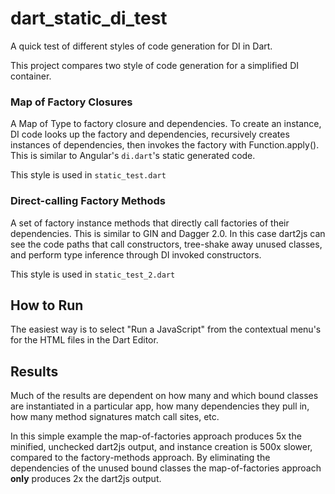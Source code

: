 dart_static_di_test
===================

A quick test of different styles of code generation for DI in Dart.

This project compares two style of code generation for a simplified DI
container.

### Map of Factory Closures

A Map of Type to factory closure and dependencies. To create an instance, DI
code looks up the factory and dependencies, recursively creates instances of
dependencies, then invokes the factory with Function.apply(). This is similar
to Angular's `di.dart`'s static generated code.

This style is used in `static_test.dart`

### Direct-calling Factory Methods

A set of factory instance methods that directly call factories of their
dependencies. This is similar to GIN and Dagger 2.0. In this case dart2js
can see the code paths that call constructors, tree-shake away unused
classes, and perform type inference through DI invoked constructors.

This style is used in `static_test_2.dart`

## How to Run

The easiest way is to select "Run a JavaScript" from the contextual menu's for
the HTML files in the Dart Editor.

## Results

Much of the results are dependent on how many and which bound classes are
instantiated in a particular app, how many dependencies they pull in, how many
method signatures match call sites, etc.

In this simple example the map-of-factories approach produces 5x the minified,
unchecked dart2js output, and instance creation is 500x slower, compared to the
factory-methods approach. By eliminating the dependencies of the unused bound
classes the map-of-factories approach **only** produces 2x the dart2js output.

